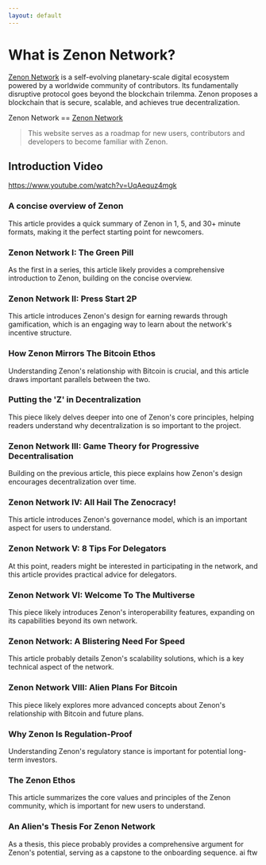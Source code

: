 ```yaml
---
layout: default
---
```


# What is Zenon Network?
[Zenon Network](https://zenon.network) is a self-evolving planetary-scale digital ecosystem powered by a worldwide community of contributors. Its fundamentally disruptive protocol goes beyond the blockchain trilemma. Zenon proposes a blockchain that is secure, scalable, and achieves true decentralization.

Zenon Network == [Zenon Network](https://zenon.network)

> This website serves as a roadmap for new users, contributors and developers to become familiar with Zenon.  

## Introduction Video

https://www.youtube.com/watch?v=UqAequz4mgk


### A concise overview of Zenon
This article provides a quick summary of Zenon in 1, 5, and 30+ minute formats, making it the perfect starting point for newcomers.

### Zenon Network I: The Green Pill
As the first in a series, this article likely provides a comprehensive introduction to Zenon, building on the concise overview.

### Zenon Network II: Press Start 2P
This article introduces Zenon's design for earning rewards through gamification, which is an engaging way to learn about the network's incentive structure.

### How Zenon Mirrors The Bitcoin Ethos
Understanding Zenon's relationship with Bitcoin is crucial, and this article draws important parallels between the two.

### Putting the 'Z' in Decentralization
This piece likely delves deeper into one of Zenon's core principles, helping readers understand why decentralization is so important to the project.

### Zenon Network III: Game Theory for Progressive Decentralisation
Building on the previous article, this piece explains how Zenon's design encourages decentralization over time.

### Zenon Network IV: All Hail The Zenocracy!
This article introduces Zenon's governance model, which is an important aspect for users to understand.

### Zenon Network V: 8 Tips For Delegators
At this point, readers might be interested in participating in the network, and this article provides practical advice for delegators.

### Zenon Network VI: Welcome To The Multiverse
This piece likely introduces Zenon's interoperability features, expanding on its capabilities beyond its own network.

### Zenon Network: A Blistering Need For Speed
This article probably details Zenon's scalability solutions, which is a key technical aspect of the network.

### Zenon Network VIII: Alien Plans For Bitcoin
This piece likely explores more advanced concepts about Zenon's relationship with Bitcoin and future plans.

### Why Zenon Is Regulation-Proof
Understanding Zenon's regulatory stance is important for potential long-term investors.

### The Zenon Ethos
This article  summarizes the core values and principles of the Zenon community, which is important for new users to understand.

### An Alien's Thesis For Zenon Network
As a thesis, this piece probably provides a comprehensive argument for Zenon's potential, serving as a capstone to the onboarding sequence.
ai ftw
